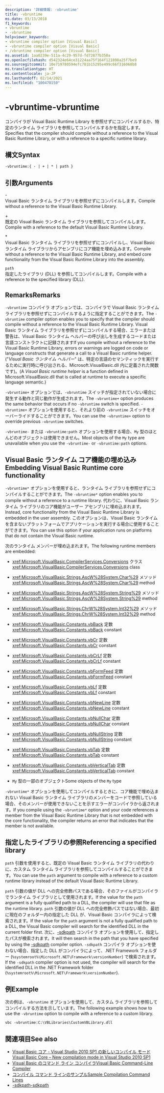 ```yaml
---
description: '詳細情報: -vbruntime'
title: -vbruntime
ms.date: 03/13/2018
f1_keywords:
- vbruntime
- -vbruntime
helpviewer_keywords:
- vbruntime compiler option [Visual Basic]
- -vbruntime compiler option [Visual Basic]
- /vbruntime compiler option [Visual Basic]
ms.assetid: 1aa0239e-511a-4c29-957d-fd72877b350a
ms.openlocfilehash: d542324e64ce31224aa75f164f121898a25f7be9
ms.sourcegitcommit: 10e719780594efc781b15295e499c66f316068b8
ms.translationtype: HT
ms.contentlocale: ja-JP
ms.lasthandoff: 02/14/2021
ms.locfileid: "100470150"
---
```

# <a name="-vbruntime"></a><span data-ttu-id="f7bfa-103">-vbruntime</span><span class="sxs-lookup"><span data-stu-id="f7bfa-103">-vbruntime</span></span>

<span data-ttu-id="f7bfa-104">コンパイラが Visual Basic Runtime Library を参照せずにコンパイルするか、特定のランタイム ライブラリを参照してコンパイルするかを指定します。</span><span class="sxs-lookup"><span data-stu-id="f7bfa-104">Specifies that the compiler should compile without a reference to the Visual Basic Runtime Library, or with a reference to a specific runtime library.</span></span>  
  
## <a name="syntax"></a><span data-ttu-id="f7bfa-105">構文</span><span class="sxs-lookup"><span data-stu-id="f7bfa-105">Syntax</span></span>  
  
```console  
-vbruntime:{ - | + | * | path }  
```  
  
## <a name="arguments"></a><span data-ttu-id="f7bfa-106">引数</span><span class="sxs-lookup"><span data-stu-id="f7bfa-106">Arguments</span></span>  

 \-  
 <span data-ttu-id="f7bfa-107">Visual Basic ランタイム ライブラリを参照せずにコンパイルします。</span><span class="sxs-lookup"><span data-stu-id="f7bfa-107">Compile without a reference to the Visual Basic Runtime Library.</span></span>  
  
 \+  
 <span data-ttu-id="f7bfa-108">既定の Visual Basic ランタイム ライブラリを参照してコンパイルします。</span><span class="sxs-lookup"><span data-stu-id="f7bfa-108">Compile with a reference to the default Visual Basic Runtime Library.</span></span>  
  
 \*  
 <span data-ttu-id="f7bfa-109">Visual Basic ランタイム ライブラリを参照せずにコンパイルし、Visual Basic ランタイム ライブラリからアセンブリにコア機能を埋め込みます。</span><span class="sxs-lookup"><span data-stu-id="f7bfa-109">Compile without a reference to the Visual Basic Runtime Library, and embed core functionality from the Visual Basic Runtime Library into the assembly.</span></span>  
  
 `path`  
 <span data-ttu-id="f7bfa-110">指定したライブラリ (DLL) を参照してコンパイルします。</span><span class="sxs-lookup"><span data-stu-id="f7bfa-110">Compile with a reference to the specified library (DLL).</span></span>  
  
## <a name="remarks"></a><span data-ttu-id="f7bfa-111">Remarks</span><span class="sxs-lookup"><span data-stu-id="f7bfa-111">Remarks</span></span>  

 <span data-ttu-id="f7bfa-112">`-vbruntime` コンパイラ オプションでは、コンパイラで Visual Basic ランタイム ライブラリを参照せずにコンパイルするように指定することができます。</span><span class="sxs-lookup"><span data-stu-id="f7bfa-112">The `-vbruntime` compiler option enables you to specify that the compiler should compile without a reference to the Visual Basic Runtime Library.</span></span> <span data-ttu-id="f7bfa-113">Visual Basic ランタイム ライブラリを参照せずにコンパイルする場合、エラーまたは警告は、Visual Basic ランタイム ヘルパーの呼び出しを生成するコードまたは言語コンストラクトに記録されます</span><span class="sxs-lookup"><span data-stu-id="f7bfa-113">If you compile without a reference to the Visual Basic Runtime Library, errors or warnings are logged on code or language constructs that generate a call to a Visual Basic runtime helper.</span></span> <span data-ttu-id="f7bfa-114">("*Visual Basic ランタイム ヘルパー*" は、特定の言語のセマンティックを実行するために実行時に呼び出される、Microsoft.VisualBasic.dll 内に定義された関数です)。</span><span class="sxs-lookup"><span data-stu-id="f7bfa-114">(A *Visual Basic runtime helper* is a function defined in Microsoft.VisualBasic.dll that is called at runtime to execute a specific language semantic.)</span></span>  
  
 <span data-ttu-id="f7bfa-115">`-vbruntime+` オプションでは、`-vbruntime` スイッチが指定されていない場合に発生する動作と同じ動作が生成されます。</span><span class="sxs-lookup"><span data-stu-id="f7bfa-115">The `-vbruntime+` option produces the same behavior that occurs if no `-vbruntime` switch is specified.</span></span> <span data-ttu-id="f7bfa-116">`-vbruntime+` オプションを使用すると、それより前の `-vbruntime` スイッチをオーバーライドすることができます。</span><span class="sxs-lookup"><span data-stu-id="f7bfa-116">You can use the `-vbruntime+` option to override previous `-vbruntime` switches.</span></span>  
  
 <span data-ttu-id="f7bfa-117">`-vbruntime-` または `-vbruntime:path` オプションを使用する場合、`My` 型のほとんどのオブジェクトは使用できません。</span><span class="sxs-lookup"><span data-stu-id="f7bfa-117">Most objects of the `My` type are unavailable when you use the `-vbruntime-` or `-vbruntime:path` options.</span></span>  
  
## <a name="embedding-visual-basic-runtime-core-functionality"></a><span data-ttu-id="f7bfa-118">Visual Basic ランタイム コア機能の埋め込み</span><span class="sxs-lookup"><span data-stu-id="f7bfa-118">Embedding Visual Basic Runtime core functionality</span></span>  

 <span data-ttu-id="f7bfa-119">`-vbruntime*` オプションを使用すると、ランタイム ライブラリを参照せずにコンパイルすることができます。</span><span class="sxs-lookup"><span data-stu-id="f7bfa-119">The `-vbruntime*` option enables you to compile without a reference to a runtime library.</span></span> <span data-ttu-id="f7bfa-120">代わりに、Visual Basic ランタイム ライブラリのコア機能がユーザー アセンブリに埋め込まれます。</span><span class="sxs-lookup"><span data-stu-id="f7bfa-120">Instead, core functionality from the Visual Basic Runtime Library is embedded in the user assembly.</span></span> <span data-ttu-id="f7bfa-121">このオプションは、Visual Basic ランタイムを含まないプラットフォームでアプリケーションを実行する場合に使用することができます。</span><span class="sxs-lookup"><span data-stu-id="f7bfa-121">You can use this option if your application runs on platforms that do not contain the Visual Basic runtime.</span></span>  
  
 <span data-ttu-id="f7bfa-122">次のランタイム メンバーが埋め込まれます。</span><span class="sxs-lookup"><span data-stu-id="f7bfa-122">The following runtime members are embedded:</span></span>  
  
- <span data-ttu-id="f7bfa-123"><xref:Microsoft.VisualBasic.CompilerServices.Conversions> クラス</span><span class="sxs-lookup"><span data-stu-id="f7bfa-123"><xref:Microsoft.VisualBasic.CompilerServices.Conversions> class</span></span>  
  
- <span data-ttu-id="f7bfa-124"><xref:Microsoft.VisualBasic.Strings.AscW%28System.Char%29> メソッド</span><span class="sxs-lookup"><span data-stu-id="f7bfa-124"><xref:Microsoft.VisualBasic.Strings.AscW%28System.Char%29> method</span></span>  
  
- <span data-ttu-id="f7bfa-125"><xref:Microsoft.VisualBasic.Strings.AscW%28System.String%29> メソッド</span><span class="sxs-lookup"><span data-stu-id="f7bfa-125"><xref:Microsoft.VisualBasic.Strings.AscW%28System.String%29> method</span></span>  
  
- <span data-ttu-id="f7bfa-126"><xref:Microsoft.VisualBasic.Strings.ChrW%28System.Int32%29> メソッド</span><span class="sxs-lookup"><span data-stu-id="f7bfa-126"><xref:Microsoft.VisualBasic.Strings.ChrW%28System.Int32%29> method</span></span>  
  
- <span data-ttu-id="f7bfa-127"><xref:Microsoft.VisualBasic.Constants.vbBack> 定数</span><span class="sxs-lookup"><span data-stu-id="f7bfa-127"><xref:Microsoft.VisualBasic.Constants.vbBack> constant</span></span>  
  
- <span data-ttu-id="f7bfa-128"><xref:Microsoft.VisualBasic.Constants.vbCr> 定数</span><span class="sxs-lookup"><span data-stu-id="f7bfa-128"><xref:Microsoft.VisualBasic.Constants.vbCr> constant</span></span>  
  
- <span data-ttu-id="f7bfa-129"><xref:Microsoft.VisualBasic.Constants.vbCrLf> 定数</span><span class="sxs-lookup"><span data-stu-id="f7bfa-129"><xref:Microsoft.VisualBasic.Constants.vbCrLf> constant</span></span>  
  
- <span data-ttu-id="f7bfa-130"><xref:Microsoft.VisualBasic.Constants.vbFormFeed> 定数</span><span class="sxs-lookup"><span data-stu-id="f7bfa-130"><xref:Microsoft.VisualBasic.Constants.vbFormFeed> constant</span></span>  
  
- <span data-ttu-id="f7bfa-131"><xref:Microsoft.VisualBasic.Constants.vbLf> 定数</span><span class="sxs-lookup"><span data-stu-id="f7bfa-131"><xref:Microsoft.VisualBasic.Constants.vbLf> constant</span></span>  
  
- <span data-ttu-id="f7bfa-132"><xref:Microsoft.VisualBasic.Constants.vbNewLine> 定数</span><span class="sxs-lookup"><span data-stu-id="f7bfa-132"><xref:Microsoft.VisualBasic.Constants.vbNewLine> constant</span></span>  
  
- <span data-ttu-id="f7bfa-133"><xref:Microsoft.VisualBasic.Constants.vbNullChar> 定数</span><span class="sxs-lookup"><span data-stu-id="f7bfa-133"><xref:Microsoft.VisualBasic.Constants.vbNullChar> constant</span></span>  
  
- <span data-ttu-id="f7bfa-134"><xref:Microsoft.VisualBasic.Constants.vbNullString> 定数</span><span class="sxs-lookup"><span data-stu-id="f7bfa-134"><xref:Microsoft.VisualBasic.Constants.vbNullString> constant</span></span>  
  
- <span data-ttu-id="f7bfa-135"><xref:Microsoft.VisualBasic.Constants.vbTab> 定数</span><span class="sxs-lookup"><span data-stu-id="f7bfa-135"><xref:Microsoft.VisualBasic.Constants.vbTab> constant</span></span>  
  
- <span data-ttu-id="f7bfa-136"><xref:Microsoft.VisualBasic.Constants.vbVerticalTab> 定数</span><span class="sxs-lookup"><span data-stu-id="f7bfa-136"><xref:Microsoft.VisualBasic.Constants.vbVerticalTab> constant</span></span>  
  
- <span data-ttu-id="f7bfa-137">`My` 型の一部のオブジェクト</span><span class="sxs-lookup"><span data-stu-id="f7bfa-137">Some objects of the `My` type</span></span>  
  
 <span data-ttu-id="f7bfa-138">`-vbruntime*` オプションを使用してコンパイルするときに、コア機能で埋め込まれない Visual Basic ランタイム ライブラリのメンバーをコードで参照している場合、そのメンバーが使用できないことを示すエラーがコンパイラから返されます。</span><span class="sxs-lookup"><span data-stu-id="f7bfa-138">If you compile using the `-vbruntime*` option and your code references a member from the Visual Basic Runtime Library that is not embedded with the core functionality, the compiler returns an error that indicates that the member is not available.</span></span>  
  
## <a name="referencing-a-specified-library"></a><span data-ttu-id="f7bfa-139">指定したライブラリの参照</span><span class="sxs-lookup"><span data-stu-id="f7bfa-139">Referencing a specified library</span></span>  

 <span data-ttu-id="f7bfa-140">`path` 引数を使用すると、既定の Visual Basic ランタイム ライブラリの代わりに、カスタム ランタイム ライブラリを参照してコンパイルすることができます。</span><span class="sxs-lookup"><span data-stu-id="f7bfa-140">You can use the `path` argument to compile with a reference to a custom runtime library instead of the default Visual Basic Runtime Library.</span></span>  
  
 <span data-ttu-id="f7bfa-141">`path` 引数の値が DLL への完全修飾パスである場合、そのファイルがコンパイラでランタイム ライブラリとして使用されます。</span><span class="sxs-lookup"><span data-stu-id="f7bfa-141">If the value for the `path` argument is a fully qualified path to a DLL, the compiler will use that file as the runtime library.</span></span> <span data-ttu-id="f7bfa-142">`path` 引数の値が DLL への完全修飾パスではない場合、最初に現在のフォルダー内の指定した DLL が、Visual Basic コンパイラによって検索されます。</span><span class="sxs-lookup"><span data-stu-id="f7bfa-142">If the value for the `path` argument is not a fully qualified path to a DLL, the Visual Basic compiler will search for the identified DLL in the current folder first.</span></span> <span data-ttu-id="f7bfa-143">次に、[-sdkpath](sdkpath.md) コンパイラ オプションを使用して、指定したパスが検索されます。</span><span class="sxs-lookup"><span data-stu-id="f7bfa-143">It will then search in the path that you have specified by using the [-sdkpath](sdkpath.md) compiler option.</span></span> <span data-ttu-id="f7bfa-144">`-sdkpath` コンパイラ オプションを使わない場合、指定した DLL がコンパイラによって、.NET Framework フォルダー (`%systemroot%\Microsoft.NET\Framework\versionNumber`) で検索されます。</span><span class="sxs-lookup"><span data-stu-id="f7bfa-144">If the `-sdkpath` compiler option is not used, the compiler will search for the identified DLL in the .NET Framework folder (`%systemroot%\Microsoft.NET\Framework\versionNumber`).</span></span>  
  
## <a name="example"></a><span data-ttu-id="f7bfa-145">例</span><span class="sxs-lookup"><span data-stu-id="f7bfa-145">Example</span></span>  

 <span data-ttu-id="f7bfa-146">次の例は、`-vbruntime` オプションを使用して、カスタム ライブラリを参照してコンパイルする方法を示しています。</span><span class="sxs-lookup"><span data-stu-id="f7bfa-146">The following example shows how to use the `-vbruntime` option to compile with a reference to a custom library.</span></span>  
  
```console
vbc -vbruntime:C:\VBLibraries\CustomVBLibrary.dll  
```  
  
## <a name="see-also"></a><span data-ttu-id="f7bfa-147">関連項目</span><span class="sxs-lookup"><span data-stu-id="f7bfa-147">See also</span></span>

- [<span data-ttu-id="f7bfa-148">Visual Basic コア - Visual Studio 2010 SP1 の新しいコンパイル モード</span><span class="sxs-lookup"><span data-stu-id="f7bfa-148">Visual Basic Core – New compilation mode in Visual Studio 2010 SP1</span></span>](https://devblogs.microsoft.com/vbteam/vb-core-new-compilation-mode-in-visual-studio-2010-sp1/)
- [<span data-ttu-id="f7bfa-149">Visual Basic のコマンド ライン コンパイラ</span><span class="sxs-lookup"><span data-stu-id="f7bfa-149">Visual Basic Command-Line Compiler</span></span>](index.md)
- [<span data-ttu-id="f7bfa-150">コンパイル コマンド ラインのサンプル</span><span class="sxs-lookup"><span data-stu-id="f7bfa-150">Sample Compilation Command Lines</span></span>](sample-compilation-command-lines.md)
- [<span data-ttu-id="f7bfa-151">-sdkpath</span><span class="sxs-lookup"><span data-stu-id="f7bfa-151">-sdkpath</span></span>](sdkpath.md)
